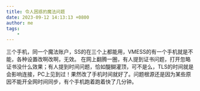 ```yaml
---
title: 令人困惑的魔法问题
date: 2023-09-12 14:13:13 +0800
author: me
tags:
    - 
---
```


三个手机，同一个魔法账户，SS的在三个上都能用，VMESS的有一个手机就是不能，各种设置改啊改啊，无效。
在网上翻腾一圈，有人提到证书问题，打开忽略证书没什么效果；有人提到时间问题，恰如醍醐灌顶，可不是么，TLS的时间就是会影响连接，PC上见到过！果然改了手机时间就好了。问题根源还是因为某些原因不能开全网时间同步，有个手机跑着跑着快了几分钟。